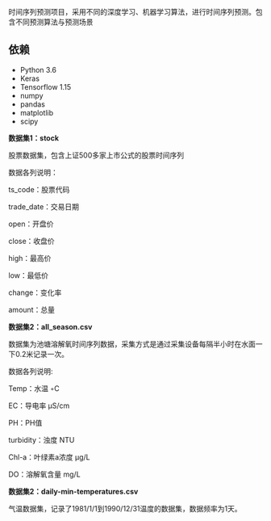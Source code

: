 

时间序列预测项目，采用不同的深度学习、机器学习算法，进行时间序列预测。包含不同预测算法与预测场景

## 依赖

- Python 3.6
- Keras
- Tensorflow 1.15
- numpy
- pandas
- matplotlib
- scipy

**数据集1：stock**

股票数据集，包含上证500多家上市公式的股票时间序列

数据各列说明：

ts_code：股票代码

trade_date：交易日期

open：开盘价

close：收盘价

high：最高价

low：最低价

change：变化率

amount：总量

**数据集2：all_season.csv**

数据集为池塘溶解氧时间序列数据，采集方式是通过采集设备每隔半小时在水面一下0.2米记录一次。

数据各列说明:

Temp：水温 ◦C

EC：导电率  µS/cm 

PH：PH值

turbidity：浊度 NTU

Chl-a：叶绿素a浓度 µg/L

DO：溶解氧含量 mg/L 

**数据集2：daily-min-temperatures.csv**

气温数据集，记录了1981/1/1到1990/12/31温度的数据集，数据频率为1天。



